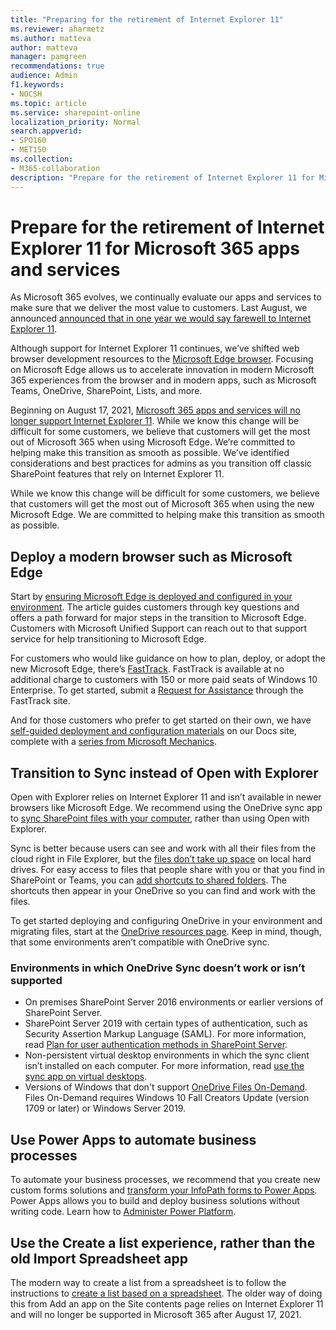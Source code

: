 ```yaml
---
title: "Preparing for the retirement of Internet Explorer 11"
ms.reviewer: aharmetz
ms.author: matteva
author: matteva
manager: pamgreen
recommendations: true
audience: Admin
f1.keywords:
- NOCSH
ms.topic: article
ms.service: sharepoint-online
localization_priority: Normal
search.appverid:
- SPO160
- MET150
ms.collection:  
- M365-collaboration
description: "Prepare for the retirement of Internet Explorer 11 for Microsoft 365 apps and services."
---
```

# Prepare for the retirement of Internet Explorer 11 for Microsoft 365 apps and services

As Microsoft 365 evolves, we continually evaluate our apps and services to make sure that we deliver the most value to customers. Last August, we announced
[announced that in one year we would say farewell to Internet Explorer 11](https://techcommunity.microsoft.com/t5/microsoft-365-blog/microsoft-365-apps-say-farewell-to-internet-explorer-11-and/ba-p/1591666).

Although support for Internet Explorer 11 continues, we’ve shifted web browser development resources to the 
[Microsoft Edge browser](https://www.microsoft.com/edge/business). Focusing on Microsoft Edge allows us to accelerate innovation in modern Microsoft 365 experiences from the browser and in modern apps, such as Microsoft Teams, OneDrive, SharePoint, Lists, and more.

Beginning on August 17, 2021, [Microsoft 365 apps and services will no longer support Internet Explorer 11](/lifecycle/announcements/internet-explorer-11-support-end-dates). While we know this change will be difficult for some customers, we believe that customers will get the most out of Microsoft 365 when using Microsoft Edge. We’re committed to helping make this transition as smooth as possible. We’ve identified considerations and best practices for admins as you transition off classic SharePoint features that rely on Internet Explorer 11.

While we know this change will be difficult for some customers, we believe that customers will get the most out of Microsoft 365 when using the new Microsoft Edge. We are committed to helping make this transition as smooth as possible.

## Deploy a modern browser such as Microsoft Edge

Start by [ensuring Microsoft Edge is deployed and configured in your environment](/deployedge/deploy-edge-plan-deployment). The article guides customers through key questions and offers a path forward for major steps in the transition to Microsoft Edge.
Customers with Microsoft Unified Support can reach out to that support service for help transitioning to Microsoft Edge.

For customers who would like guidance on how to plan, deploy, or adopt the new Microsoft Edge, there’s [FastTrack](/fasttrack/products-and-capabilities#the-new-microsoft-edge). FastTrack is available at no additional charge to customers with 150 or more paid seats of Windows 10 Enterprise. To get started, submit a [Request for Assistance](/fasttrack/products-and-capabilities#the-new-microsoft-edge) through the FastTrack site.

And for those customers who prefer to get started on their own, we have [self-guided deployment and configuration materials](/deployedge/) on our Docs site, complete with a [series from Microsoft Mechanics](https://www.youtube.com/playlist?list=PLXtHYVsvn_b-uXh1tMeYpT-0iD8tD3tFy).

## Transition to Sync instead of Open with Explorer

Open with Explorer relies on Internet Explorer 11 and isn’t available in newer browsers like Microsoft Edge. We recommend using the OneDrive sync app to [sync SharePoint files with your computer](https://support.microsoft.com/office/6de9ede8-5b6e-4503-80b2-6190f3354a88), rather than using Open with Explorer.

Sync is better because users can see and work with all their files from the cloud right in File Explorer, but the [files don’t take up space](https://support.microsoft.com/office/0e6860d3-d9f3-4971-b321-7092438fb38e) on local hard drives. For easy access to files that people share with you or that you find in SharePoint or Teams, you can [add shortcuts to shared folders](https://support.microsoft.com/office/d66b1347-99b7-4470-9360-ffc048d35a33). The shortcuts then appear in your OneDrive so you can find and work with the files.

To get started deploying and configuring OneDrive in your environment and migrating files, start at the [OneDrive resources page](../../OneDrive/onedrive.yml). Keep in mind, though, that some environments aren’t compatible with OneDrive sync.

### Environments in which OneDrive Sync doesn’t work or isn’t supported

- On premises SharePoint Server 2016 environments or earlier versions of SharePoint Server.
- SharePoint Server 2019 with certain types of authentication, such as Security Assertion Markup Language (SAML). For more information, read [Plan for user authentication methods in SharePoint Server](/security-for-sharepoint-server/plan-user-authentication.md).
- Non-persistent virtual desktop environments in which the sync client isn’t installed on each computer. For more information, read [use the sync app on virtual desktops](../../OneDrive/sync-vdi-support.md).
- Versions of Windows that don't support [OneDrive Files On-Demand](https://support.microsoft.com/office/0e6860d3-d9f3-4971-b321-7092438fb38e). Files On-Demand requires Windows 10 Fall Creators Update (version 1709 or later) or Windows Server 2019.

## Use Power Apps to automate business processes
  
To automate your business processes, we recommend that you create new custom forms solutions and [transform your InfoPath forms to Power Apps](/powerapps/maker/canvas-apps/transform-infopath). Power Apps allows you to build and deploy business solutions without writing code. Learn how to [Administer Power Platform](/power-platform/admin/admin-documentation).

## Use the Create a list experience, rather than the old Import Spreadsheet app

The modern way to create a list from a spreadsheet is to follow the instructions to [create a list based on a spreadsheet](https://support.microsoft.com/office/380cfeb5-6e14-438e-988a-c2b9bea574fa). The older way of doing this from Add an app on the Site contents page relies on Internet Explorer 11 and will no longer be supported in Microsoft 365 after August 17, 2021.
